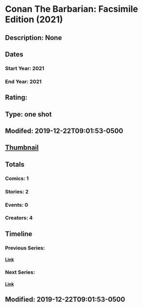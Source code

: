 # Conan The Barbarian: Facsimile Edition (2021)
## Description: None
## Dates
### Start Year: 2021
### End Year: 2021
## Rating: 
## Type: one shot
## Modifed: 2019-12-22T09:01:53-0500
## [Thumbnail](http://i.annihil.us/u/prod/marvel/i/mg/b/40/image_not_available.jpg)
## Totals
### Comics: 1
### Stories: 2
### Events: 0
### Creators: 4
## Timeline
### Previous Series: 
#### [Link]()
### Next Series: 
#### [Link]()
## Modified: 2019-12-22T09:01:53-0500
